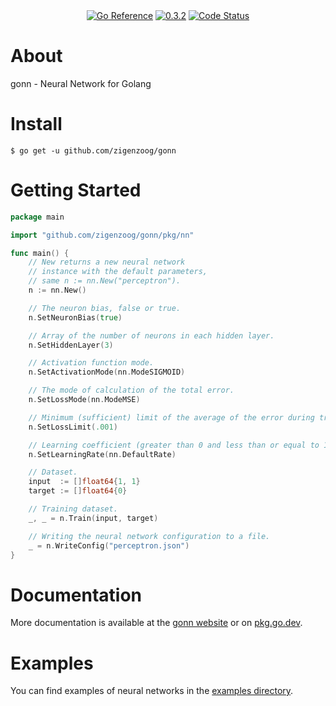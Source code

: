 <div style="text-align: center">
  <a href="https://pkg.go.dev/github.com/zigenzoog/gonn"><img src="https://pkg.go.dev/badge/github.com/zigenzoog/gonn.svg" alt="Go Reference"></a>
  <a href="https://github.com/zigenzoog/gonn/releases/tag/v0.3.2" title="0.3.2" rel="nofollow"><img src="https://img.shields.io/badge/version-0.3.2-blue.svg?style=flat" alt="0.3.2"></a>
  <a href="https://goreportcard.com/report/github.com/zigenzoog/gonn"><img src="https://goreportcard.com/badge/github.com/zigenzoog/gonn" alt="Code Status" /></a>
</div>

# About
gonn - Neural Network for Golang

# Install

    $ go get -u github.com/zigenzoog/gonn

# Getting Started

```go
package main

import "github.com/zigenzoog/gonn/pkg/nn"

func main() {
	// New returns a new neural network
	// instance with the default parameters,
	// same n := nn.New("perceptron").
	n := nn.New()

	// The neuron bias, false or true.
	n.SetNeuronBias(true)    

	// Array of the number of neurons in each hidden layer.
	n.SetHiddenLayer(3)           

	// Activation function mode.
	n.SetActivationMode(nn.ModeSIGMOID)

	// The mode of calculation of the total error.
	n.SetLossMode(nn.ModeMSE)

	// Minimum (sufficient) limit of the average of the error during training.
	n.SetLossLimit(.001)

	// Learning coefficient (greater than 0 and less than or equal to 1).
	n.SetLearningRate(nn.DefaultRate)

	// Dataset.
	input  := []float64{1, 1}
	target := []float64{0}

	// Training dataset.
	_, _ = n.Train(input, target)

	// Writing the neural network configuration to a file.
	_ = n.WriteConfig("perceptron.json")
}
```

# Documentation
More documentation is available at the [gonn website](https://zigenzoog.github.io/gonn/) or on [pkg.go.dev](https://pkg.go.dev/github.com/zigenzoog/gonn).

# Examples
You can find examples of neural networks in the [examples directory](https://github.com/zigenzoog/gonn/tree/master/examples/).
